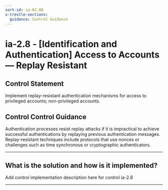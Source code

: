 ```yaml
---
sort-id: ia-02.08
x-trestle-sections:
  guidance: Control Guidance
---
```


# ia-2.8 - \[Identification and Authentication\] Access to Accounts — Replay Resistant

## Control Statement

Implement replay-resistant authentication mechanisms for access to privileged accounts; non-privileged accounts.

## Control Control Guidance

Authentication processes resist replay attacks if it is impractical to achieve successful authentications by replaying previous authentication messages. Replay-resistant techniques include protocols that use nonces or challenges such as time synchronous or cryptographic authenticators.

______________________________________________________________________

## What is the solution and how is it implemented?

Add control implementation description here for control ia-2.8

______________________________________________________________________
